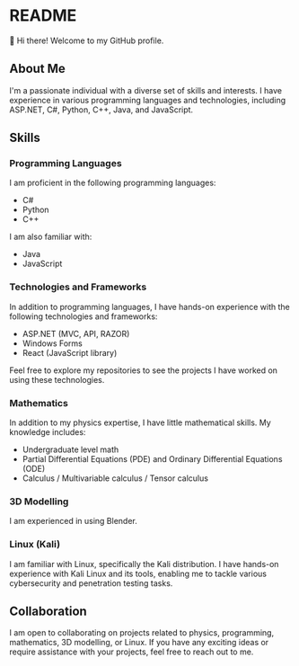# README

👋 Hi there! Welcome to my GitHub profile.

## About Me
I'm a passionate individual with a diverse set of skills and interests. I have experience in various programming languages and technologies, including ASP.NET, C#, Python, C++, Java, and JavaScript.

## Skills

### Programming Languages

I am proficient in the following programming languages:

- C#
- Python
- C++

I am also familiar with:

- Java
- JavaScript

### Technologies and Frameworks

In addition to programming languages, I have hands-on experience with the following technologies and frameworks:

- ASP.NET (MVC, API, RAZOR)
- Windows Forms
- React (JavaScript library)

Feel free to explore my repositories to see the projects I have worked on using these technologies.

### Mathematics

In addition to my physics expertise, I have little mathematical skills. My knowledge includes:
- Undergraduate level math
- Partial Differential Equations (PDE) and Ordinary Differential Equations (ODE)
- Calculus / Multivariable calculus / Tensor calculus

### 3D Modelling

I am experienced in using Blender.

### Linux (Kali)

I am familiar with Linux, specifically the Kali distribution. I have hands-on experience with Kali Linux and its tools, enabling me to tackle various cybersecurity and penetration testing tasks.

## Collaboration
I am open to collaborating on projects related to physics, programming, mathematics, 3D modelling, or Linux. If you have any exciting ideas or require assistance with your projects, feel free to reach out to me.

